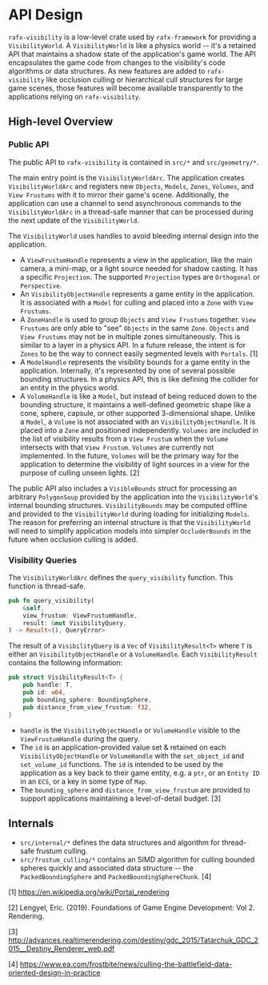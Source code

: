 # API Design

`rafx-visibility` is a low-level crate used by `rafx-framework` for providing a `VisibilityWorld`. A `VisibilityWorld` is like a physics world -- it's a retained API that maintains a shadow state of the application's game world. The API encapsulates the game code from changes to the visibility's code algorithms or data structures. As new features are added to `rafx-visibility` like occlusion culling or hierarchical cull structures for large game scenes, those features will become available transparently to the applications relying on `rafx-visibility`.

## High-level Overview

### Public API

The public API to `rafx-visibility` is contained in `src/*` and `src/geometry/*`.

The main entry point is the `VisibilityWorldArc`. The application creates `VisibilityWorldArc` and registers new `Objects`, `Models`, `Zones`, `Volumes`, and `View Frustums` with it to mirror their game's scene. Additionally, the application can use a channel to send asynchronous commands to the `VisibilityWorldArc` in a thread-safe manner that can be processed during the next update of the `VisibilityWorld`.

The `VisibilityWorld` uses handles to avoid bleeding internal design into the application.

- A `ViewFrustumHandle` represents a view in the application, like the main camera, a mini-map, or a light source needed for shadow casting. It has a specific `Projection`. The supported `Projection` types are `Orthogonal` or `Perspective`.
- An `VisibilityObjectHandle` represents a game entity in the application. It is associated with a `Model` for culling and placed into a `Zone` with `View Frustums`.
- A `ZoneHandle` is used to group `Objects` and `View Frustums` together. `View Frustums` are only able to "see" `Objects` in the same `Zone`. `Objects` and `View Frustums` may not be in multiple zones simultaneously. This is similar to a layer in a physics API. In a future release, the intent is for `Zones` to be the way to connect easily segmented levels with `Portals`. [1]
- A `ModelHandle` represents the visibility bounds for a game entity in the application. Internally, it's represented by one of several possible bounding structures. In a physics API, this is like defining the collider for an entity in the physics world.
- A `VolumeHandle` is like a `Model`, but instead of being reduced down to the bounding structure, it maintains a well-defined geometric shape like a cone, sphere, capsule, or other supported 3-dimensional shape. Unlike a `Model`, a `Volume` is not associated with an `VisibilityObjectHandle`. It is placed into a `Zone` and positioned independently. `Volumes` are included in the list of visibility results from a `View Frustum` when the `Volume` intersects with that `View Frustum`. `Volumes` are currently not implemented. In the future, `Volumes` will be the primary way for the application to determine the visibility of light sources in a view for the purpose of culling unseen lights. [2]

The public API also includes a `VisibleBounds` struct for processing an arbitrary `PolygonSoup` provided by the application into the `VisibilityWorld`'s internal bounding structures. `VisibilityBounds` may be computed offline and provided to the `VisibilityWorld` during loading for initializing `Models`. The reason for preferring an internal structure is that the `VisibilityWorld` will need to simplify application models into simpler `OccluderBounds` in the future when occlusion culling is added.

### Visibility Queries

The `VisibilityWorldArc` defines the `query_visibility` function. This function is thread-safe.

```rust
pub fn query_visibility(
    &self,
    view_frustum: ViewFrustumHandle,
    result: &mut VisibilityQuery,
) -> Result<(), QueryError> 
```

The result of a `VisibilityQuery` is a `Vec` of `VisibilityResult<T>` where `T` is either an `VisibilityObjectHandle` or a `VolumeHandle`. Each `VisibilityResult` contains the following information:

```rust
pub struct VisibilityResult<T> {
    pub handle: T,
    pub id: u64,
    pub bounding_sphere: BoundingSphere,
    pub distance_from_view_frustum: f32,
}
```

- `handle` is the `VisibilityObjectHandle` or `VolumeHandle` visible to the `ViewFrustumHandle` during the query.
- The `id` is an application-provided value set & retained on each `VisibilityObjectHandle` or `VolumeHandle` with the `set_object_id` and `set_volume_id` functions. The `id` is intended to be used by the application as a key back to their game entity, e.g. a `ptr`, or an `Entity ID` in an `ECS`, or a key in some type of `Map`.
- The `bounding_sphere` and `distance_from_view_frustum` are provided to support applications maintaining a level-of-detail budget. [3]

## Internals

- `src/internal/*` defines the data structures and algorithm for thread-safe frustum culling.
- `src/frustum_culling/*` contains an SIMD algorithm for culling bounded spheres quickly and associated data structure -- the `PackedBoundingSphere` and `PackedBoundingSphereChunk`. [4] 


[1] https://en.wikipedia.org/wiki/Portal_rendering

[2] Lengyel, Eric. (2019). Foundations of Game Engine Development: Vol 2. Rendering. 

[3] http://advances.realtimerendering.com/destiny/gdc_2015/Tatarchuk_GDC_2015__Destiny_Renderer_web.pdf

[4] https://www.ea.com/frostbite/news/culling-the-battlefield-data-oriented-design-in-practice